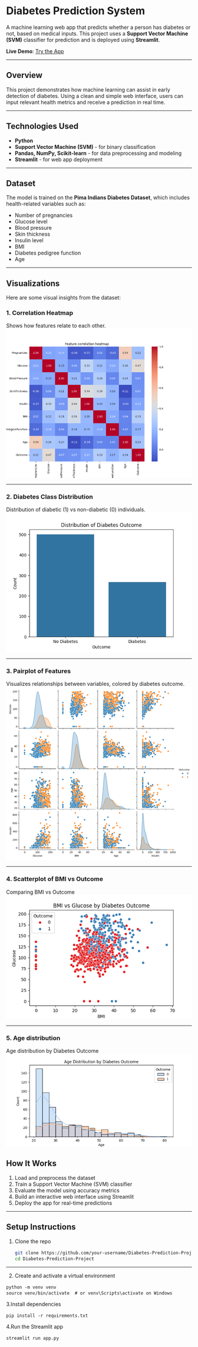 # Diabetes Prediction System

A machine learning web app that predicts whether a person has diabetes or not, based on medical inputs. This project uses a **Support Vector Machine (SVM)** classifier for prediction and is deployed using **Streamlit**.

 **Live Demo**: [Try the App](https://wanyua-diabete-prediction-system-v1.streamlit.app/#enter-the-following-health-metrics-to-predict-diabetes-risk)

---

##  Overview

This project demonstrates how machine learning can assist in early detection of diabetes. Using a clean and simple web interface, users can input relevant health metrics and receive a prediction in real time.

---

##  Technologies Used

- **Python**   
- **Support Vector Machine (SVM)** - for binary classification  
- **Pandas, NumPy, Scikit-learn** - for data preprocessing and modeling  
- **Streamlit** - for web app deployment  

---

##  Dataset

The model is trained on the **Pima Indians Diabetes Dataset**, which includes health-related variables such as:
- Number of pregnancies
- Glucose level
- Blood pressure
- Skin thickness
- Insulin level
- BMI
- Diabetes pedigree function
- Age


---

##  Visualizations

Here are some visual insights from the dataset:

###  1. Correlation Heatmap
Shows how features relate to each other.
![Correlation Heatmap](Notebooks/Images/feature_correlation_heatmap.png)

---

###  2. Diabetes Class Distribution
Distribution of diabetic (1) vs non-diabetic (0) individuals.
![Diabetes Distribution](Notebooks/Images/outcome_distibution.png)

---

###  3. Pairplot of Features
Visualizes relationships between variables, colored by diabetes outcome.
![Pairplot](Notebooks/Images/pairplots.png)

---

###  4. Scatterplot of BMI vs Outcome
Comparing BMI vs Outcome
![Scatterplots](Notebooks/Images/scatterplot_bmi_outcome.png)

---
### 5. Age distribution
Age distribution by Diabetes Outcome
![Histplot](Notebooks/Images/age_distribution.png)

##  How It Works

1. Load and preprocess the dataset  
2. Train a Support Vector Machine (SVM) classifier  
3. Evaluate the model using accuracy metrics  
4. Build an interactive web interface using Streamlit  
5. Deploy the app for real-time predictions

---

##  Setup Instructions

1. Clone the repo
   ```bash
   git clone https://github.com/your-username/Diabetes-Prediction-Project.git
   cd Diabetes-Prediction-Project


---

2. Create and activate a virtual environment
```
python -m venv venv
source venv/bin/activate  # or venv\Scripts\activate on Windows
```
3.Install dependencies
```
pip install -r requirements.txt
```
4.Run the Streamlit app
```
streamlit run app.py
```
